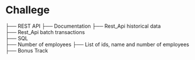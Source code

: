 # Challege
├── REST API
    ├── Documentation
    ├── Rest_Api historical data     
    ├── Rest_Api batch transactions    
├── SQL             
    ├── Number of employees 
    ├── List of ids, name and number of employees
├── Bonus Track
